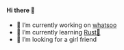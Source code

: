 #### Hi there 👋
- 🔭 I’m currently working on [whatsoo](https://github.com/Whatsoo)
- 🌱 I’m currently learning [Rust:crab:](https://www.rust-lang.org/)
- 🤔 I’m looking for a girl friend
<!--
**NOVA-ME/NOVA-ME** is a ✨ _special_ ✨ repository because its `README.md` (this file) appears on your GitHub profile.

Here are some ideas to get you started:

- 🔭 I’m currently working on ...
- 🌱 I’m currently learning ...
- 👯 I’m looking to collaborate on ...
- 🤔 I’m looking for help with ...
- 💬 Ask me about ...
- 📫 How to reach me: ...
- 😄 Pronouns: ...
- ⚡ Fun fact: ...
-->
